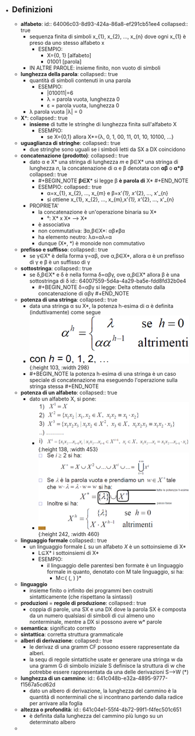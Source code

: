 - ## Definizioni
	- **alfabeto**:
	  id:: 64006c03-8d93-424a-86a8-ef291cb51ee4
	  collapsed:: true
		- sequenza finita di simboli x_{1}, x_{2}, ..., x_{n} dove ogni x_{1} è preso da uno stesso alfabeto x
			- ESEMPIO:
				- X={0, 1}       [alfabeto]
				- 01001          [parola]
		- IN ALTRE PAROLE: insieme finito, non vuoto di simboli
	- **lunghezza della parola**:
	  collapsed:: true
		- quantità di simboli contenuti in una parola
			- ESEMPIO:
				- |010011|=6
				- λ = parola vuota, lunghezza 0
				- ε = parola vuota, lunghezza 0
		- λ parola vuota |λ| = 0
	- **X***:
	  collapsed:: true
		- **insieme** di tutte le stringhe di lunghezza finita sull'alfabeto X
			- ESEMPIO:
				- se X={0,1} allora X*={λ, 0, 1, 00, 11, 01, 10, 10100, ...}
	- **uguaglianza di stringhe**:
	  collapsed:: true
		- due stringhe sono uguali se i simboli letti da SX a DX coincidono
	- **concatenazione (prodotto)**:
	  collapsed:: true
		- dato α e X* una stringa di lunghezza *m* e β∈X* una stringa di lunghezza *n*, la concatenazione di α e β denotata con **αβ** o **α*β**
		  collapsed:: true
			- #+BEGIN_NOTE
			  **β∈X*** si legge β **è parola di** X*
			  #+END_NOTE
			- ESEMPIO:
			  collapsed:: true
				- α=x_{1}, x_{2}, ..., x_{m} e β=x'_{1}, x'_{2}, ..., x'_{n}
				- si ottiene x_{1}, x_{2}, ..., x_{m},x'_{1}, x'_{2}, ..., x'_{n}
		- PROPRIETA'
			- la concatenazione è un'operazione binaria su X*
				- °: X* x X* --> X*
			- è associativa
			- non commutativa: ∃α,β∈X*: αβ≠βα
			- ha elemento neutro: λα=αλ=α
			- dunque (X*, *) è monoide non commutativo
	- **prefisso e suffisso**:
	  collapsed:: true
		- se γ∈X* è della forma γ=αβ, ove α,β∈X*, allora α è un prefisso di γ e β è un suffisso di γ
	- **sottostringa**:
	  collapsed:: true
		- se δ,β∈X* e δ è nella forma δ=αβγ, ove α,β∈X* allora β è una sottostringa di δ
		  id:: 64007559-5d4a-4a29-ba5e-fdd8fd32b0e4
			- #+BEGIN_NOTE
			  δ=αβγ si legge: Delta ottenuto dalla concatenazione di αβγ
			  #+END_NOTE
	- **potenza di una stringa**:
	  collapsed:: true
		- data una stringa α su X*, la potenza h-esima di α è definita (induttivamente) come segue
		- ![image.png](../assets/image_1677752491263_0.png){:height 103, :width 298}
		- #+BEGIN_NOTE
		  la potenza h-esima di una stringa è un caso speciale di concatenazione ma eseguendo l'operazione sulla stringa stessa
		  #+END_NOTE
	- **potenza di un alfabeto**:
	  collapsed:: true
		- dato un alfabeto X, si pone:
			- ![image.png](../assets/image_1677755856413_0.png){:height 138, :width 453}
			- ![image.png](../assets/image_1677755887492_0.png){:height 242, :width 460}
	- **linguaggio formale**
	  collapsed:: true
		- un linguaggio formale *L* su un alfabeto *X* è un sottoinsieme di X*
			- L⊆X*     i sottoinsiemi di X*
			- ESEMPIO:
				- il linguaggio delle parentesi ben formate è un linguaggio formale in quanto, denotato con M tale linguaggio, si ha:
					- M⊂{ (, ) }*
	- **linguaggio**
		- insieme finito o infinito dei programmi ben costruiti sintatticamente (che rispettano la sintassi)
	- **produzioni** = **regole di produzione**:
	  collapsed:: true
		- coppia di parole, una SX e una DX dove la parola SX è composta da un numero qualsiasi di simboli di cui almeno uno nonterminale, mentre a DX si possono avere w* parole
	- **semantica**: significato corretto
	- **sintattica**: corretta struttura grammaticale
	- **alberi di derivazione**:
	  collapsed:: true
		- le derivaz di una gramm CF possono essere rappresentate da alberi.
		- la sequ di regole sintattiche usate er generare una stringa w da una gramm G di simbolo iniziale S definisce la struttura di w che potrebbe essere rappresentata da una delle derivazioni S-->W (*)
	- **lunghezza di un cammino**:
	  id:: 641c048b-e32a-4895-9777-f1567a5cd62d
		- dato un albero di derivazione, la lunghezza del cammino è la quantità di nonterminali che si incontrano partendo dalla radice per arrivare alla foglia
	- **altezza o profondità**:
	  id:: 641c04e1-55f4-4b72-99f1-f4fec501c651
		- è definita dalla lunghezza del cammino più lungo su un determinato albero
	-